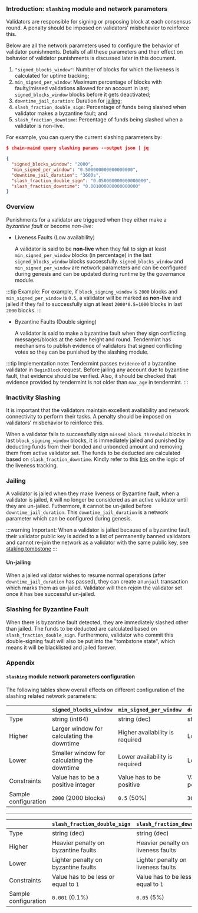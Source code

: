### Introduction: `slashing` module and network parameters

Validators are responsible for signing or proposing block at each consensus round. A penalty should be imposed on validators' misbehavior to reinforce this.



Below are all the network parameters used to configure the behavior of validator punishments. Details of all these
parameters and their effect on behavior of validator punishments is discussed later in this document.

1. `"signed_blocks_window"`: Number of blocks for which the liveness is calculated for uptime tracking;
1. `min_signed_per_window`: Maximum percentage of blocks with faulty/missed validations allowed for an account in last;
   `signed_blocks_window` blocks before it gets deactivated;
1. `downtime_jail_duration`: Duration for [jailing](#jailing);
1. `slash_fraction_double_sign`: Percentage of funds being slashed when validator makes a byzantine fault; and
1. `slash_fraction_downtime`: Percentage of funds being slashed when a validator is non-live.

For example, you can query the current slashing parameters by:

```json
$ chain-maind query slashing params --output json | jq

{
  "signed_blocks_window": "2000",
  "min_signed_per_window": "0.500000000000000000",
  "downtime_jail_duration": "3600s",
  "slash_fraction_double_sign": "0.050000000000000000",
  "slash_fraction_downtime": "0.001000000000000000"
}
```

### Overview

Punishments for a validator are triggered when they either make a _byzantine fault_ or become _non-live_:

- Liveness Faults (Low availability)

  A validator is said to be **non-live** when they fail to sign at least `min_signed_per_window` blocks (in percentage) in the
  last `signed_blocks_window` blocks successfully. `signed_blocks_window` and `min_signed_per_window` are network
  parameters and can be configured during genesis and can be updated during runtime by the governance module.

:::tip Example:
For example, if `block_signing_window` is `2000` blocks and `min_signed_per_window` is `0.5`, a validator will
be marked as **non-live** and jailed if they fail to successfully sign at least `2000*0.5=1000` blocks in last `2000` blocks.
:::

- Byzantine Faults (Double signing)

  A validator is said to make a byzantine fault when they sign conflicting messages/blocks at the same height and
  round. Tendermint has mechanisms to publish evidence of validators that signed conflicting votes so they can be punished by the slashing module.

:::tip Implementation note:
Tendermint passes `Evidence` of a byzantine validator in `BeginBlock` request. Before jailing any account due to byzantine fault, that evidence should be verified. Also, it should be checked that evidence provided by tendermint is
not older than `max_age` in tendermint.
:::

### Inactivity Slashing

It is important that the validators maintain excellent availability and network connectivity to perform their tasks. A penalty should be imposed on validators' misbehavior to reinforce this.

When a validator fails to successfully sign `missed_block_threshold` blocks in last `block_signing_window` blocks, it is
immediately jailed and punished by deducting funds from their bonded and unbonded amount and removing them from active validator set. The funds to be deducted are calculated based on `slash_fraction_downtime`. Kindly refer to this [link](https://docs.cosmos.network/v0.40/modules/slashing/04_begin_block.html) on the logic of the liveness tracking.

### Jailing

A validator is jailed when they make liveness or Byzantine fault, when a validator is jailed, it will no longer be considered as an active validator until they are un-jailed. Futhermore, it cannot be un-jailed
before `downtime_jail_duration`. This `downtime_jail_duration` is a
network parameter which can be configured during genesis.

:::warning Important:
When a validator is jailed because of a byzantine fault, their validator public key is added to a list of permanently banned validators and cannot re-join the network as a validator with the same public key, see [staking tombstone](https://docs.cosmos.network/v0.40/modules/slashing/07_tombstone.html)
:::

#### Un-jailing

When a jailed validator wishes to resume normal operations (after `downtime_jail_duration` has passed), they can create an`unjail` transaction which marks them as un-jailed. Validator will then rejoin the validator set once it has bee successful un-jailed.

### Slashing for Byzantine Fault

 When there is byzantine fault detected, they are immediately slashed other than jailed. The funds to be deducted are calculated based on `slash_fraction_double_sign`. Furthermore, validator who commit this double-signing fault will also be put into the "tombstone state", which means it will be blacklisted and jailed forever.

### Appendix

#### `slashing` module network parameters configuration

The following tables show overall effects on different configuration of the slashing related network parameters:

|                      | `signed_blocks_window`                       | `min_signed_per_window`         | `downtime_jail_duration`           |
| -------------------- | -------------------------------------------- | ------------------------------- | ---------------------------------- |
| Type                 | string (int64)                               | string (dec)                    | string (int64)                     |
| Higher               | Larger window for calculating the downtime  | Higher availability is required | Longer jailing duration            |
| Lower                | Smaller window for calculating the downtime | Lower availability is required  | Longer jailing duration            |
| Constraints          | Value has to be a positive integer           | Value has to be positive        | Value has to be a positive integer |
| Sample configuration | `2000` (2000 blocks)                         | `0.5` (50%)                     | `3600s` (1 hour)                   |

---

|                      | `slash_fraction_double_sign`         | `slash_fraction_downtime`            |
| -------------------- | ------------------------------------ | ------------------------------------ |
| Type                 | string (dec)                         | string (dec)                         |
| Higher               | Heavier penalty on byzantine faults  | Heavier penalty on liveness faults   |  |
| Lower                | Lighter penalty on byzantine faults  | Lighter penalty on liveness faults   |
| Constraints          | Value has to be less or equal to `1` | Value has to be less or equal to `1` |
| Sample configuration | `0.001` (0.1%)                       | `0.05` (5%)                          |

